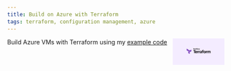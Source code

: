 ```yaml
---
title: Build on Azure with Terraform
tags: terraform, configuration management, azure
---
```


<a href="https://terraform.io/"><img style='float:right' alt='terraform logo' width='120px' src='https://raw.githubusercontent.com/hashicorp/terraform-website/master/content//source/assets/images/og-image.png' ></a>

Build Azure VMs with Terraform using my [example code](https://github.com/neilhwatson/terraform-modules)

